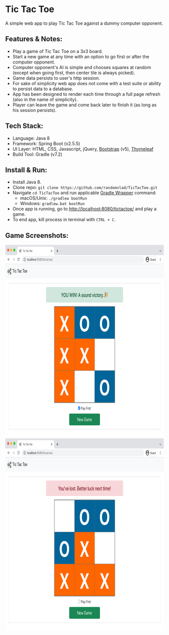 # Tic Tac Toe

A simple web app to play Tic Tac Toe against a dummy computer opponent.
 
## Features & Notes:
* Play a game of Tic Tac Toe on a 3x3 board.
* Start a new game at any time with an option to go first or after the computer opponent.
* Computer opponent's AI is simple and chooses squares at random (except when going first, then center tile is always picked).
* Game data persists to user's http session.
* For sake of simplicity web app does not come with a test suite or ability to persist data to a database.
* App has been designed to render each time through a full page refresh (also in the name of simplicity).
* Player can leave the game and come back later to finish it (as long as his session persists).

## Tech Stack:
* Language: Java 8
* Framework: Spring Boot (v2.5.5)
* UI Layer: HTML, CSS, Javascript, jQuery, [Bootstrap](https://getbootstrap.com/) (v5), [Thymeleaf](http://www.thymeleaf.org/)
* Build Tool: Gradle (v7.2)

## Install & Run:
* Install Java 8.
* Clone repo: `git clone https://github.com/randomvlad/TicTacToe.git`
* Navigate `cd TicTacToe` and run applicable [Gradle Wrapper](https://docs.gradle.org/current/userguide/gradle_wrapper.html#sec:using_wrapper) command:
  * macOS/Unix: `./gradlew bootRun`
  * Windows: `gradlew.bat bootRun`
* Once app is running, go to [http://localhost:8080/tictactoe/](http://localhost:8080/tictactoe/) and play a game.
* To end app, kill process in terminal with `CTRL + C`. 

## Game Screenshots:

<img src="src/main/resources/static/images/tictactoe_screenshot_win.png" style="width: 800px; height: 611px;" />
<br />
<img src="src/main/resources/static/images/tictactoe_screenshot_loss.png" style="width: 800px; height: 611px;" />
